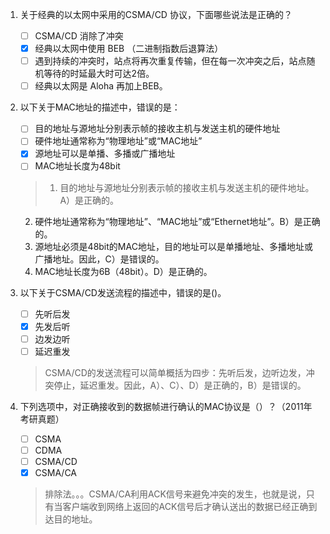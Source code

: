1. 关于经典的以太网中采用的CSMA/CD 协议，下面哪些说法是正确的？
    - [ ] CSMA/CD 消除了冲突
    - [x] 经典以太网中使用 BEB （二进制指数后退算法）
    - [ ] 遇到持续的冲突时，站点将再次重复传输，但在每一次冲突之后，站点随机等待的时延最大时可达2倍。
    - [ ] 经典以太网是 Aloha 再加上BEB。

2. 以下关于MAC地址的描述中，错误的是：
    - [ ] 目的地址与源地址分别表示帧的接收主机与发送主机的硬件地址
    - [ ] 硬件地址通常称为“物理地址”或“MAC地址”
    - [x] 源地址可以是单播、多播或广播地址
    - [ ] MAC地址长度为48bit

    > 1. 目的地址与源地址分别表示帧的接收主机与发送主机的硬件地址。A）是正确的。
      2. 硬件地址通常称为“物理地址”、“MAC地址”或“Ethernet地址”。B）是正确的。
      3. 源地址必须是48bit的MAC地址，目的地址可以是单播地址、多播地址或广播地址。因此，C）是错误的。
      4. MAC地址长度为6B（48bit）。D）是正确的。

3. 以下关于CSMA/CD发送流程的描述中，错误的是()。
    - [ ] 先听后发
    - [x] 先发后听
    - [ ] 边发边听
    - [ ] 延迟重发

    > CSMA/CD的发送流程可以简单概括为四步：先听后发，边听边发，冲突停止，延迟重发。因此，A）、C）、D）是正确的，B）是错误的。

4. 下列选项中，对正确接收到的数据帧进行确认的MAC协议是（）？（2011年考研真题）
    - [ ] CSMA
    - [ ] CDMA
    - [ ] CSMA/CD
    - [x] CSMA/CA

    > 排除法。。。CSMA/CA利用ACK信号来避免冲突的发生，也就是说，只有当客户端收到网络上返回的ACK信号后才确认送出的数据已经正确到达目的地址。